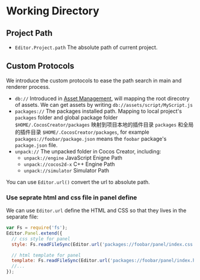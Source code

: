 # Working Directory

## Project Path

- `Editor.Project.path` The absolute path of current project.

## Custom Protocols

We introduce the custom protocols to ease the path search in main and renderer process.

- `db://` Introduced in [Asset Management](asset-management.md), will mapping the root direcotry of assets. We can get assets by writing `db://assets/script/MyScript.js`
- `packages://` The packages installed path. Mapping to local project's `packages` folder and global package folder `$HOME/.CocosCreator/packages` 映射到项目本地的插件目录 `packages` 和全局的插件目录 `$HOME/.CocosCreator/packages`, for example `packages://foobar/package.json` means the `foobar` package's `package.json` file.
- `unpack://` The unpacked folder in Cocos Creator, including:
  - `unpack://engine` JavaScript Enigne Path
  - `unpack://cocos2d-x` C++ Engine Path
  - `unpack://simulator` Simulator Path

You can use `Editor.url()` convert the url to absolute path.

### Use seprate html and css file in panel define

We can use `Editor.url` define the HTML and CSS so that they lives in the separate file:

```js
var Fs = require('fs');
Editor.Panel.extend({
  // css style for panel
  style: Fs.readFileSync(Editor.url('packages://foobar/panel/index.css', 'utf8')),

  // html template for panel
  template: Fs.readFileSync(Editor.url('packages://foobar/panel/index.html', 'utf8')),
  //...
});
```